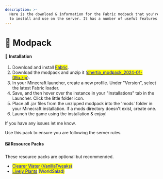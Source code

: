 ```yaml
---
description: >-
  Here is the download & information for the Fabric modpack that you're welcome
  to install and use on the server. It has a number of useful features.
---
```


# 🔋 Modpack

#### 🔧  Installation

1. Download and install [<mark style="color:blue;">Fabric</mark>](https://fabricmc.net).
2. Download the modpack and unzip it ([<mark style="color:blue;">chertia\_modpack\_2024-01-09a.zip</mark>](https://cdn.discordapp.com/attachments/616825830219317272/1194185929045323837/chertia\_modpack\_2024-01-09a.zip?ex=65e6ce50\&is=65d45950\&hm=b03ca7dcf54f14c1321573c57d465ad5ee7f27234f5020f73f4654e57bcdc981&)).
3. In your Minecraft launcher, create a new profile. Under "Version", select the latest Fabric loader.
4. Save, and then hover over the instance in your "Installations" tab in the Launcher. Click the little folder icon.
5. Place all .jar files from the unzipped modpack into the 'mods' folder in your Minecraft installation. If a mods directory doesn't exist, create one.
6. Launch the game using the installation & enjoy!

If you have any issues let me know.

Use this pack to ensure you are following the server rules.

#### 🖼️ Resource Packs

These resource packs are optional but recommended.

* [<mark style="color:blue;">Clearer Water (VanillaTweaks)</mark>](https://cdn.discordapp.com/attachments/804827590388613160/1084991696762310747/chertia\_resourcepack\_clearer\_water.zip)
* [<mark style="color:blue;">Lively Plants</mark>](https://cdn.modrinth.com/data/JIt3C14V/versions/UZv86z5s/%C2%A72LivelyPlants.zip) <mark style="color:blue;">(WorldSalad)</mark>
